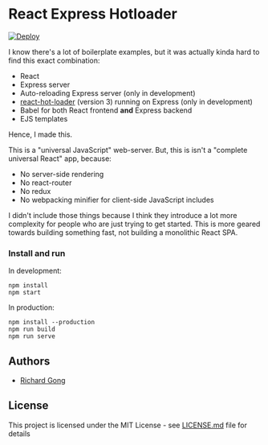 # React Express Hotloader

[![Deploy](https://www.herokucdn.com/deploy/button.svg)](https://heroku.com/deploy)

I know there's a lot of boilerplate examples, but it was actually kinda hard to find this exact combination:

* React
* Express server
* Auto-reloading Express server (only in development)
* [react-hot-loader](https://github.com/gaearon/react-hot-loader) (version 3) running on Express (only in development)
* Babel for both React frontend **and** Express backend
* EJS templates

Hence, I made this.

This is a "universal JavaScript" web-server. But, this is isn't a "complete universal React" app, because:

* No server-side rendering
* No react-router
* No redux
* No webpacking minifier for client-side JavaScript includes

I didn't include those things because I think they introduce a lot more complexity for people who are just trying to get started. This is more geared towards building something fast, not building a monolithic React SPA.

### Install and run

In development:

```
npm install
npm start
```

In production:

```
npm install --production
npm run build
npm run serve
```

## Authors

* [Richard Gong](http://richgong.com)

## License

This project is licensed under the MIT License - see [LICENSE.md](LICENSE.md) file for details
